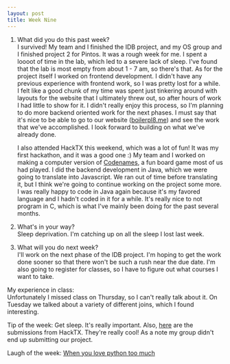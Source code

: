 ```yaml
---
layout: post
title: Week Nine
---
```


1. What did you do this past week?  
	I survived! My team and I finished the IDB project, and my OS group and I finished project 2 for Pintos. It was a rough week for me. I spent a loooot of time in the lab, which led to a severe lack of sleep. I've found that the lab is most empty from about 1  - 7 am, so there's that. As for the project itself I worked on frontend development. I didn't have any previous experience with frontend work, so I was pretty lost for a while. I felt like a good chunk of my time was spent just tinkering around with layouts for the website that I ultimately threw out, so after hours of work I had little to show for it. I didn't really enjoy this process, so I'm planning to do more backend oriented work for the next phases. I must say that it's nice to be able to go to our website ([boilerpl8.me](http://boilerpl8.me/)) and see the work that we've accomplished. I look forward to building on what we've already done.

	I also attended HackTX this weekend, which was a lot of fun! It was my first hackathon, and it was a good one :) My team and I worked on making a computer version of [Codenames](https://www.amazon.com/Czech-Games-00031CGE-Codenames/dp/B014Q1XX9S/ref=sr_1_1?s=toys-and-games&ie=UTF8&qid=1477366988&sr=1-1&keywords=codenames), a fun board game most of us had played. I did the backend development in Java, which we were going to translate into Javascript. We ran out of time before translating it, but I think we're going to continue working on the project some more. I was really happy to code in Java again because it's my favored language and I hadn't coded in it for a while. It's really nice to not program in C, which is what I've mainly been doing for the past several months.  

2. What's in your way?  
	Sleep deprivation. I'm catching up on all the sleep I lost last week.

3. What will you do next week?  
	I'll work on the next phase of the IDB project. I'm hoping to get the work done sooner so that there won't be such a rush near the due date. I'm also going to register for classes, so I have to figure out what courses I want to take.

My experience in class:  
	Unfortunately I missed class on Thursday, so I can't really talk about it. On Tuesday we talked about a variety of different joins, which I found interesting. 

Tip of the week: Get sleep. It's really important. Also, [here](https://hacktx16.devpost.com/submissions?page=1) are the submissions from HackTX. They're really cool! As a note my group didn't end up submitting our project.

Laugh of the week: [When you love python too much](https://i.imgur.com/wG51k7v.png)
